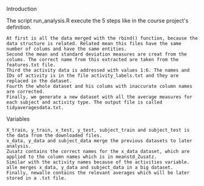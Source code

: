 Introduction

The script run_analysis.R execute the 5 steps like in the course project's definition.

    At first is all the data merged with the rbind() function, because the data structure is related. Related mean this files have the same number of colums and have the same entities.
    Second the mean and standard deviation measures are creat from the colums. The correct name from this extracted are taken from the features.txt file.
    Third the activity data is addressed with values 1:6. The names and IDs of activity is in the file activity_labels.txt and they are replaced in the dataset.
    Fourth the whole dataset and his colums with inaccurate column names are corrected.
    Finally, we generate a new dataset with all the average measures for each subject and activity type. The output file is called tidyaveragesdata.txt.

Variables

    X_train, y_train, x_test, y_test, subject_train and subject_test is the data from the downloaded files.
    x_data, y_data and subject_data merge the previous datasets to later analysis.
    Zusatz contains the correct names for the x_data dataset, which are applied to the column names which is in meanstd_Zusatz.
    Similar with the activity names because of the activities variable.
    alle merges x_data, y_data and subject_data in a big dataset.
    Finally, newalle contains the relevant averages which will be later stored in a .txt file. 
	
